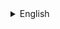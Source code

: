 <details>
<summary>English</summary>

# Prerequisite
1. Docker should be installed and configured before continuing. For instruction on how to install Docker, follow the guide on the Docker homepage for your OS.<br>
[Installation Guide](https://docs.docker.com/engine/install/)

# Steps (Development Environment)
1. Once docker is installed. Go to the root of the project where app.sh is present and run the following command in terminal so that application scripts can be run.<br>
```sudo chmod +x app.sh```

2. Create a .env file in the src folder by copying the .env.example file and make the needed changes.<br>
**Note: Be sure to set the ```DB_HOST``` to ```mysql``` since mysql is hosted as a container**

3. Run the init application command to build and bring up all the docker containers<br>
```./app init```

4. Your application will be available at<br>
[localhost](http://localhost)

# Commands
This section explain how to run various Laravel commands like artisan, composer, npm etc

## ./app init
**Use this command only once for the very first time to build and bring up docker containers to run the project**

## ./app start
Use this command to run the application. After running this command the application can be accessed at<br>
[localhost](http://localhost)

## ./app composer
Use this command to run composer commands on php container.<br>
Eg: ```./app composer install```

## ./app artisan
Use this command to run artisan commands on php container.<br>
Eg: ```./app artisan make:migration create_users_table```

## ./app validate
Use this command to run code quality checks for the project. Run this command everytime before pushing to Git.

## ./app npm
Use this command to run npm commands on node container.<br>
Eg: ```./app npm install```

## ./app watch
Use this command to run npm run watch commands on node container. Used to start Vite hot reload server.

## ./app build
Use this command to run npm run build commands on node container. Used to build production assets while deploying.

## ./app migrate
Use this command to reset the migration and run seeders. This command runs<br>
```artisan migrate:fresh --seed```<br>
**Warning: This will reset the DB and result in data lose**

## ./app login container_name
This command can be used when you need to get inside any container. Possible options for container_name are as follows.<br>
1. php
2. mysql
3. node
4. cron
5. nginx

# Steps (Production Environment)
While deploying to Amazon EC2 follow the steps below
1. Use git or FTP to pull the code to your server and create the .env file by copying the .env.example file and make the required changes.

2. Navigate to the root project folder where setup-ec2.sh is present and run the following commands in order to setup docker and the application.
```
sudo chmod +x setup-ec2.sh
sudo chmod +x app.sh
./setup-ec2.sh
./app init
```

3. If everything went well the application should be available in the public IP of the EC2 instance.